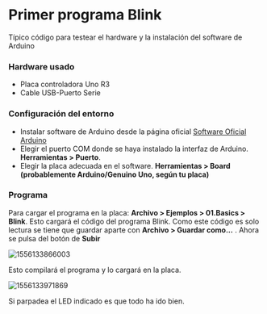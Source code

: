 # Primer programa Blink

Típico código para testear el hardware y la instalación del software de Arduino

### Hardware usado

* Placa controladora Uno R3
* Cable USB-Puerto Serie

### Configuración del entorno

* Instalar software de Arduino desde la página oficial [Software Oficial Arduino](https://www.arduino.cc/en/Main/Software)
* Elegir el puerto COM donde se haya instalado la interfaz de Arduino. **Herramientas > Puerto**.
* Elegir la placa adecuada en el software. **Herramientas > Board (probablemente Arduino/Genuino Uno, según tu placa)**

### Programa

Para cargar el programa en la placa: **Archivo > Ejemplos > 01.Basics > Blink**. Esto cargará el código del programa Blink. Como este código es solo lectura se tiene que guardar aparte con **Archivo > Guardar como...** . Ahora se pulsa del botón de **Subir**

![1556133866003](C:\Users\Cristian\AppData\Roaming\Typora\typora-user-images\1556133866003.png)

Esto compilará el programa y lo cargará en la placa.

![1556133971869](C:\Users\Cristian\AppData\Roaming\Typora\typora-user-images\1556133971869.png)

Si parpadea el LED indicado es que todo ha ido bien.
